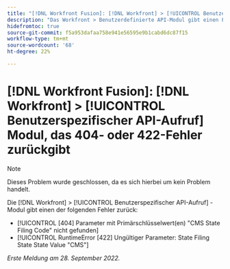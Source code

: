 ```yaml
---
title: "[!DNL Workfront Fusion]: [!DNL Workfront] > [!UICONTROL Benutzerspezifischer API-Aufruf] Modul, das 404- oder 422-Fehler zurückgibt"
description: "Das Workfront > Benutzerdefinierte API-Modul gibt einen Fehler zurück."
hidefromtoc: true
source-git-commit: f5a953dafaa758e941e56595e9b1cabd6dc87f15
workflow-type: tm+mt
source-wordcount: '68'
ht-degree: 22%

---
```



# [!DNL Workfront Fusion]: [!DNL Workfront] > [!UICONTROL Benutzerspezifischer API-Aufruf] Modul, das 404- oder 422-Fehler zurückgibt

>[!NOTE]
>
>Dieses Problem wurde geschlossen, da es sich hierbei um kein Problem handelt.

Die [!DNL Workfront] > [!UICONTROL Benutzerspezifischer API-Aufruf] -Modul gibt einen der folgenden Fehler zurück:

* [!UICONTROL [404] Parameter mit Primärschlüsselwert(en) &quot;CMS State Filing Code&quot; nicht gefunden]
* [!UICONTROL RuntimeError [422] Ungültiger Parameter: State Filing State State Value &quot;CMS&quot;]

_Erste Meldung am 28. September 2022._


